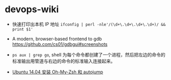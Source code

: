 # devops-wiki


* 快速打印出本机 IP 地址
`ifconfig | perl -nle'/(\d+\.\d+\.\d+\.\d+)/ && print $1'`


* A modern, browser-based frontend to gdb 
https://github.com/cs01/gdbgui#screenshots


* `ps aux | grep go`, shell 为每个命令都创建了一个进程，然后把左边的命令的标准输出用管道与右边的命令的标准输入连接起来。


* [Ubuntu 14.04 安装 Oh-My-Zsh 和 autojump](http://notes.11ten.net/zsh.html)
